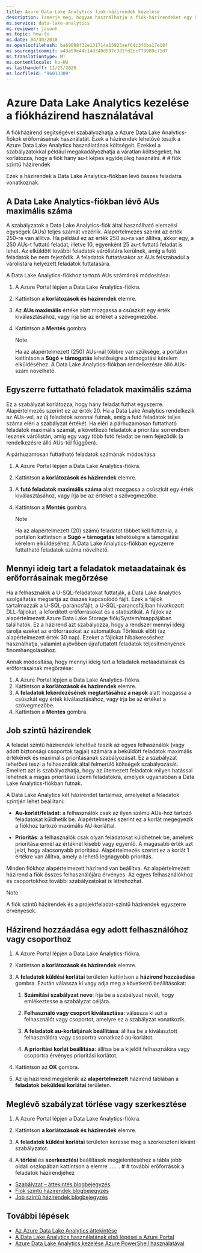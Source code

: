 ```yaml
---
title: Azure Data Lake Analytics fiók-házirendek kezelése
description: Ismerje meg, hogyan használhatja a fiók-házirendeket egy Data Lake Analytics-fiók használatának vezérléséhez, például a maximális au-és a maximális feladatokhoz.
ms.service: data-lake-analytics
ms.reviewer: jasonh
ms.topic: how-to
ms.date: 04/30/2018
ms.openlocfilehash: ba69098f32e131714a15923aef64c3f6ba17e18f
ms.sourcegitcommit: a43a59e44c14d349d597c3d2fd2bc779989c71d7
ms.translationtype: MT
ms.contentlocale: hu-HU
ms.lasthandoff: 11/25/2020
ms.locfileid: "96013309"
---
```

# <a name="manage-azure-data-lake-analytics-using-account-policies"></a>Azure Data Lake Analytics kezelése a fiókházirend használatával

A fiókházirend segítségével szabályozhatja a Azure Data Lake Analytics-fiókok erőforrásainak használatát. Ezek a házirendek lehetővé teszik a Azure Data Lake Analytics használatának költségeit. Ezekkel a szabályzatokkal például megakadályozhatja a váratlan költségeket, ha korlátozza, hogy a fiók hány au-t képes egyidejűleg használni. # # fiók szintű házirendek

Ezek a házirendek a Data Lake Analytics-fiókban lévő összes feladatra vonatkoznak.

## <a name="maximum-number-of-aus-in-a-data-lake-analytics-account"></a>A Data Lake Analytics-fiókban lévő AUs maximális száma

A szabályzatok a Data Lake Analytics-fiók által használható elemzési egységek (AUs) teljes számát vezérlik. Alapértelmezés szerint az érték 250-re van állítva. Ha például ez az érték 250 au-ra van állítva, akkor egy, a 250 AUs-t futtató feladat, illetve 10, egyenként 25 au-t futtató feladat is lehet. Az elküldött további feladatok várólistára kerülnek, amíg a futó feladatok be nem fejeződik. A feladatok futtatásakor az AUs felszabadul a várólistára helyezett feladatok futtatására.

A Data Lake Analytics-fiókhoz tartozó AUs számának módosítása:

1. A Azure Portal lépjen a Data Lake Analytics-fiókra.
2. Kattintson **a korlátozások és házirendek** elemre.
3. Az **AUs maximális** értéke alatt mozgassa a csúszkát egy érték kiválasztásához, vagy írja be az értéket a szövegmezőbe.
4. Kattintson a **Mentés** gombra.

   > [!NOTE]
   > Ha az alapértelmezett (250) AUs-nál többre van szüksége, a portálon kattintson a **Súgó + támogatás** lehetőségre a támogatási kérelem elküldéséhez. A Data Lake Analytics-fiókban rendelkezésre álló AUs-szám növelhető.

## <a name="maximum-number-of-jobs-that-can-run-simultaneously"></a>Egyszerre futtatható feladatok maximális száma

Ez a szabályzat korlátozza, hogy hány feladat futhat egyszerre. Alapértelmezés szerint ez az érték 20. Ha a Data Lake Analytics rendelkezik az AUs-vel, az új feladatok azonnal futnak, amíg a futó feladatok teljes száma eléri a szabályzat értékét. Ha eléri a párhuzamosan futtatható feladatok maximális számát, a következő feladatok a prioritási sorrendben lesznek várólistán, amíg egy vagy több futó feladat be nem fejeződik (a rendelkezésre álló AUs-tól függően).

A párhuzamosan futtatható feladatok számának módosítása:

1. A Azure Portal lépjen a Data Lake Analytics-fiókra.
2. Kattintson **a korlátozások és házirendek** elemre.
3. A **futó feladatok maximális száma** alatt mozgassa a csúszkát egy érték kiválasztásához, vagy írja be az értéket a szövegmezőbe.
4. Kattintson a **Mentés** gombra.

   > [!NOTE]
   > Ha az alapértelmezett (20) számú feladatot többet kell futtatnia, a portálon kattintson a **Súgó + támogatás** lehetőségre a támogatási kérelem elküldéséhez. A Data Lake Analytics-fiókban egyszerre futtatható feladatok száma növelhető.

## <a name="how-long-to-keep-job-metadata-and-resources"></a>Mennyi ideig tart a feladatok metaadatainak és erőforrásainak megőrzése

Ha a felhasználók a U-SQL-feladatokat futtatják, a Data Lake Analytics szolgáltatás megtartja az összes kapcsolódó fájlt. Ezek a fájlok tartalmazzák a U-SQL-parancsfájlt, a U-SQL-parancsfájlban hivatkozott DLL-fájlokat, a lefordított erőforrásokat és a statisztikát. A fájlok az alapértelmezett Azure Data Lake Storage fiók/System/mappájában találhatók. Ez a házirend azt szabályozza, hogy a rendszer mennyi ideig tárolja ezeket az erőforrásokat az automatikus Törlésük előtt (az alapértelmezett érték 30 nap). Ezeket a fájlokat hibakereséshez használhatja, valamint a jövőben újrafuttatott feladatok teljesítményének finomhangolásához.

Annak módosítása, hogy mennyi ideig tart a feladatok metaadatainak és erőforrásainak megőrzése:

1. A Azure Portal lépjen a Data Lake Analytics-fiókra.
2. Kattintson **a korlátozások és házirendek** elemre.
3. A **feladatok lekérdezésének megtartásához a napok** alatt mozgassa a csúszkát egy érték kiválasztásához, vagy írja be az értéket a szövegmezőbe.  
4. Kattintson a **Mentés** gombra.

## <a name="job-level-policies"></a>Job szintű házirendek

A feladat szintű házirendek lehetővé teszik az egyes felhasználók (vagy adott biztonsági csoportok tagjai) számára a beküldött feladatok maximális értékének és maximális prioritásának szabályozását. Ez a szabályzat lehetővé teszi a felhasználók által felmerülő költségek szabályozását. Emellett azt is szabályozhatja, hogy az ütemezett feladatok milyen hatással lehetnek a magas prioritású üzemi feladatokra, amelyek ugyanabban a Data Lake Analytics-fiókban futnak.

A Data Lake Analytics két házirendet tartalmaz, amelyeket a feladatok szintjén lehet beállítani:

- **Au-korlát/feladat**: a felhasználók csak az ilyen számú AUs-hoz tartozó feladatokat küldhetik be. Alapértelmezés szerint ez a korlát megegyezik a fiókhoz tartozó maximális AU-korláttal.

- **Prioritás**: a felhasználók csak olyan feladatokat küldhetnek be, amelyek prioritása ennél az értéknél kisebb vagy egyenlő. A magasabb érték azt jelzi, hogy alacsonyabb prioritású. Alapértelmezés szerint ez a korlát 1 értékre van állítva, amely a lehető legnagyobb prioritás.

Minden fiókhoz alapértelmezett házirend van beállítva. Az alapértelmezett házirend a fiók összes felhasználójára érvényes. Az egyes felhasználókhoz és csoportokhoz további szabályzatokat is létrehozhat.

> [!NOTE]
> A fiók szintű házirendek és a projektfeladat-szintű házirendek egyszerre érvényesek.

## <a name="add-a-policy-for-a-specific-user-or-group"></a>Házirend hozzáadása egy adott felhasználóhoz vagy csoporthoz

1. A Azure Portal lépjen a Data Lake Analytics-fiókra.

2. Kattintson **a korlátozások és házirendek** elemre.

3. A **feladatok küldési korlátai** területen kattintson a **házirend hozzáadása** gombra. Ezután válassza ki vagy adja meg a következő beállításokat:

   1. **Számítási szabályzat neve**: írja be a szabályzat nevét, hogy emlékeztesse a szabályzat céljára.

   2. **Felhasználó vagy csoport kiválasztása**: válassza ki azt a felhasználót vagy csoportot, amelyre ez a szabályzat vonatkozik.

   3. **A feladatok au-korlátjának beállítása**: állítsa be a kiválasztott felhasználóra vagy csoportra vonatkozó au-korlátot.

   4. **A prioritási korlát beállítása**: állítsa be a kijelölt felhasználóra vagy csoportra érvényes prioritási korlátot.

4. Kattintson az **OK** gombra.

5. Az új házirend megjelenik az **alapértelmezett** házirend táblában a **feladatok beküldési korlátai** területen.

## <a name="delete-or-edit-an-existing-policy"></a>Meglévő szabályzat törlése vagy szerkesztése

1. A Azure Portal lépjen a Data Lake Analytics-fiókra.

2. Kattintson **a korlátozások és házirendek** elemre.

3. A **feladatok küldési korlátai** területen keresse meg a szerkeszteni kívánt szabályzatot.

4. A **törlési** és **szerkesztési** beállítások megjelenítéséhez a tábla jobb oldali oszlopában kattintson a elemre `...` . # # további erőforrások a feladatok házirendjéhez

- [Szabályzat – áttekintés blogbejegyzés](/archive/blogs/azuredatalake/managing-your-azure-data-lake-analytics-compute-resources-overview)
- [Fiók szintű házirendek blogbejegyzés](/archive/blogs/azuredatalake/managing-your-azure-data-lake-analytics-compute-resources-account-level-policy)
- [Job szintű házirendek blogbejegyzés](/archive/blogs/azuredatalake/managing-your-azure-data-lake-analytics-compute-resources-job-level-policy)

## <a name="next-steps"></a>További lépések

- [Az Azure Data Lake Analytics áttekintése](data-lake-analytics-overview.md)
- [A Data Lake Analytics használatának első lépései a Azure Portal](data-lake-analytics-get-started-portal.md)
- [Azure Data Lake Analytics kezelése Azure PowerShell használatával](data-lake-analytics-manage-use-powershell.md)